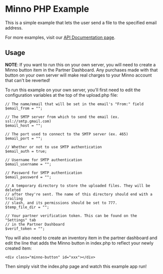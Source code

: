 Minno PHP Example
=================

This is a simple example that lets the user send a file to the specified email
address.

For more examples, visit our [API Documentation page](https://www.minno.co/docs).

Usage
-----

**NOTE**: If you want to run this on your own server, you will need to create a
  Minno button item in the Partner Dashboard. Any purchases made with that
  button on your own server will make real charges to your Minno account that
  can't be reverted!

To run this example on your own server, you'll first need to edit the
configuration variables at the top of the upload.php file:

    // The name/email that will be set in the email's "From:" field
    $email_from = "";

    // The SMTP server from which to send the email (ex. ssl://smtp.gmail.com)
    $email_host = "";

    // The port used to connect to the SMTP server (ex. 465)
    $email_port = "";

    // Whether or not to use SMTP authentication
    $email_auth = true;

    // Username for SMTP authentication
    $email_username = "";

    // Password for SMTP authentication
    $email_password = "";

    // A temporary directory to store the uploaded files. They will be deleted
    // after they're sent. The name of this directory should end with a trailing
    // slash, and its permissions should be set to 777.
    $temp_file_dir = "";

    // Your partner verification token. This can be found on the "Settings" tab
    // in the Partner Dashboard
    $verif_token = "";

You will also need to create an inventory item in the partner dashboard and edit
the line that adds the Minno button in index.php to reflect your newly created
item:

    <div class="minno-button" id="xxx"></div>

Then simply visit the index.php page and watch this example app run!
